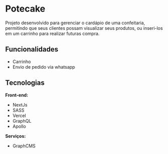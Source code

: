 # Potecake

Projeto desenvolvido para gerenciar o cardápio de uma confeitaria, 
permitindo que seus clientes possam visualizar seus produtos, ou 
inseri-los em um carrinho para realizar futuras compra.


## Funcionalidades

- Carrinho
- Envio de pedido via whatsapp

## Tecnologias

**Front-end:** 
- NextJs
- SASS
- Vercel
- GraphQL
- Apollo

**Serviços:**
- GraphCMS

